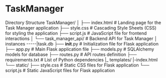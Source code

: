 # TaskManager









Directory Structure
TaskManager/
│
├── index.html           # Landing page for the Task Manager application
├── style.css            # Cascading Style Sheets (CSS) for styling the application
├── script.js            # JavaScript file for frontend interactions
│
└── task_manager_api/    # Backend API for Task Manager
    │ instances
     -----|task.db
    ├── __init__.py      # Initialization file for Flask application
    ├── app.py           # Main Flask application file
    ├── models.py        # SQLAlchemy models for database
    ├── routes.py        # API routes definition
    ├── requirements.txt # List of Python dependencies
    |_ templates/
       |-index.html
    └── static/
        ├── style.css    # Static CSS files for Flask application
        └── script.js    # Static JavaScript files for Flask application


